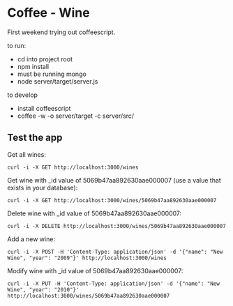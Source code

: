 # Coffee - Wine

First weekend trying out coffeescript.

to run:
 - cd into project root
 - npm install
 - must be running mongo
 - node server/target/server.js

to develop
 - install coffeescript
 - coffee -w -o server/target -c server/src/

## Test the app

Get all wines:

    curl -i -X GET http://localhost:3000/wines

Get wine with _id value of 5069b47aa892630aae000007 (use a value that exists in your database):

    curl -i -X GET http://localhost:3000/wines/5069b47aa892630aae000007

Delete wine with _id value of 5069b47aa892630aae000007:

    curl -i -X DELETE http://localhost:3000/wines/5069b47aa892630aae000007

Add a new wine:

    curl -i -X POST -H 'Content-Type: application/json' -d '{"name": "New Wine", "year": "2009"}' http://localhost:3000/wines

Modify wine with _id value of 5069b47aa892630aae000007:

    curl -i -X PUT -H 'Content-Type: application/json' -d '{"name": "New Wine", "year": "2010"}' http://localhost:3000/wines/5069b47aa892630aae000007


